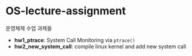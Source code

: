 # OS-lecture-assignment

운영체제 수업 과제들

- **hw1_ptrace**: System Call Monitoring via `ptrace()`
- **hw2_new_system_call**: compile linux kernel and add new system call

